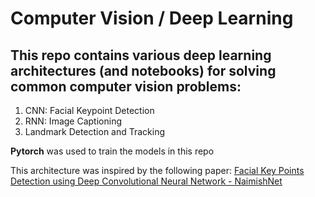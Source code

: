 # Computer Vision / Deep Learning

## This repo contains various deep learning architectures (and notebooks) for solving common computer vision problems:

1. CNN: Facial Keypoint Detection
2. RNN: Image Captioning 
3. Landmark Detection and Tracking


**Pytorch** was used to train the models in this repo

This architecture was inspired by the following paper: [Facial Key Points Detection using Deep Convolutional 
Neural Network - NaimishNet](https://arxiv.org/abs/1710.00977)

